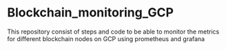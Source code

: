 # Blockchain_monitoring_GCP
This repository consist of steps and code to be able to monitor the metrics for different blockchain nodes on GCP using prometheus and grafana
